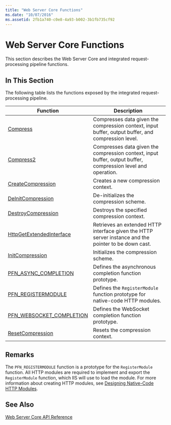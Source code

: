 ```yaml
---
title: "Web Server Core Functions"
ms.date: "10/07/2016"
ms.assetid: 2fb1a740-c0e8-4a93-b002-3b1fb735cf92
---
```

# Web Server Core Functions
This section describes the Web Server Core and integrated request-processing pipeline functions.  
  
## In This Section  
 The following table lists the functions exposed by the integrated request-processing pipeline.  
  
|Function|Description|  
|--------------|-----------------|  
|[Compress](../../web-development-reference/native-code-api-reference/compress-function.md)|Compresses data given the compression context, input buffer, output buffer, and compression level.|
|[Compress2](../../web-development-reference/native-code-api-reference/compress2-function.md)|Compresses data given the compression context, input buffer, output buffer, compression level and operation.|  
|[CreateCompression](../../web-development-reference/native-code-api-reference/createcompression-function.md)|Creates a new compression context.|  
|[DeInitCompression](../../web-development-reference/native-code-api-reference/deinitcompression-function.md)|De-initializes the compression scheme.|  
|[DestroyCompression](../../web-development-reference/native-code-api-reference/destroycompression-function.md)|Destroys the specified compression context.|  
|[HttpGetExtendedInterface](../../web-development-reference/native-code-api-reference/httpgetextendedinterface-function.md)|Retrieves an extended HTTP interface given the HTTP server instance and the pointer to be down cast.|  
|[InitCompression](../../web-development-reference/native-code-api-reference/initcompression-function.md)|Initializes the compression scheme.|  
|[PFN_ASYNC_COMPLETION](../../web-development-reference/native-code-api-reference/pfn-async-completion-function.md)|Defines the asynchronous completion function prototype.|  
|[PFN_REGISTERMODULE](../../web-development-reference/native-code-api-reference/pfn-registermodule-function.md)|Defines the `RegisterModule` function prototype for native-code HTTP modules.|  
|[PFN_WEBSOCKET_COMPLETION](../../web-development-reference/native-code-api-reference/pfn-websocket-completion-funtion.md)|Defines the WebSocket completion function prototype.|  
|[ResetCompression](../../web-development-reference/native-code-api-reference/resetcompression-function.md)|Resets the compression context.|  
  
## Remarks  
 The `PFN_REGISTERMODULE` function is a prototype for the `RegisterModule` function. All HTTP modules are required to implement and export the `RegisterModule` function, which IIS will use to load the module. For more information about creating HTTP modules, see [Designing Native-Code HTTP Modules](../../web-development-reference/native-code-development-overview/designing-native-code-http-modules.md).  
  
## See Also  
 [Web Server Core API Reference](../../web-development-reference/native-code-api-reference/web-server-core-api-reference.md)

